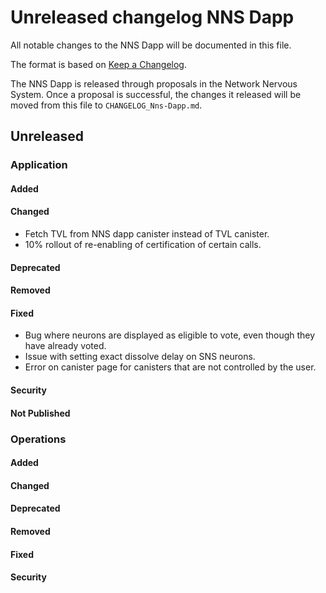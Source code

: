 # Unreleased changelog NNS Dapp

All notable changes to the NNS Dapp will be documented in this file.

The format is based on [Keep a Changelog](https://keepachangelog.com/en/1.0.0/).

The NNS Dapp is released through proposals in the Network Nervous System. Once a
proposal is successful, the changes it released will be moved from this file to
`CHANGELOG_Nns-Dapp.md`.

## Unreleased

### Application

#### Added

#### Changed

* Fetch TVL from NNS dapp canister instead of TVL canister.
* 10% rollout of re-enabling of certification of certain calls.

#### Deprecated

#### Removed

#### Fixed

* Bug where neurons are displayed as eligible to vote, even though they have already voted.
* Issue with setting exact dissolve delay on SNS neurons.
* Error on canister page for canisters that are not controlled by the user.

#### Security

#### Not Published

### Operations

#### Added

#### Changed

#### Deprecated

#### Removed

#### Fixed

#### Security
